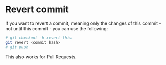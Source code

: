 # Revert commit

If you want to revert a commit, meaning only the changes of this commit - not until this commit - you can use the following:

```bash
# git checkout -b revert-this
git revert <commit hash>
# git push
```

This also works for Pull Requests.
